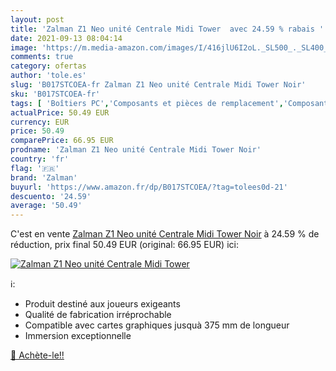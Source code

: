```yaml
---
layout: post
title: 'Zalman Z1 Neo unité Centrale Midi Tower  avec 24.59 % rabais '
date: 2021-09-13 08:04:14
image: 'https://m.media-amazon.com/images/I/416jlU6I2oL._SL500_._SL400_.jpg'
comments: true
category: ofertas
author: 'tole.es'
slug: 'B017STCOEA-fr Zalman Z1 Neo unité Centrale Midi Tower Noir'
sku: 'B017STCOEA-fr'
tags: [ 'Boîtiers PC','Composants et pièces de remplacement','Composants externes','Informatique','zalman', ]
actualPrice: 50.49 EUR
currency: EUR
price: 50.49
comparePrice: 66.95 EUR
prodname: 'Zalman Z1 Neo unité Centrale Midi Tower Noir'
country: 'fr'
flag: '🇫🇷'
brand: 'Zalman'
buyurl: 'https://www.amazon.fr/dp/B017STCOEA/?tag=tolees0d-21'
descuento: '24.59'
average: '50.49'
---
```


C'est en vente [Zalman Z1 Neo unité Centrale Midi Tower Noir](https://www.amazon.fr/dp/B017STCOEA/?tag=tolees0d-21)  à  24.59 % de réduction, prix final  50.49 EUR (original: 66.95 EUR) ici:

[![Zalman Z1 Neo unité Centrale Midi Tower ](https://m.media-amazon.com/images/I/416jlU6I2oL._SL500_._SL400_.jpg)](https://www.amazon.fr/dp/B017STCOEA/?tag=tolees0d-21)

ℹ️:

- Produit destiné aux joueurs exigeants
- Qualité de fabrication irréprochable
- Compatible avec cartes graphiques jusquà 375 mm de longueur
- Immersion exceptionnelle

[🛒 Achète-le!!](https://www.amazon.fr/dp/B017STCOEA/?tag=tolees0d-21)
